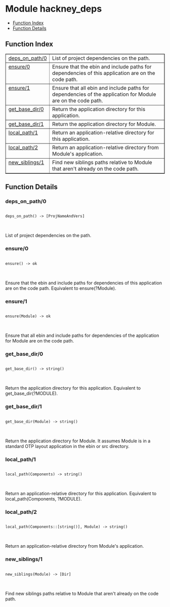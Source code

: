 

# Module hackney_deps #
* [Function Index](#index)
* [Function Details](#functions)


<a name="index"></a>

## Function Index ##


<table width="100%" border="1" cellspacing="0" cellpadding="2" summary="function index"><tr><td valign="top"><a href="#deps_on_path-0">deps_on_path/0</a></td><td>List of project dependencies on the path.</td></tr><tr><td valign="top"><a href="#ensure-0">ensure/0</a></td><td>Ensure that the ebin and include paths for dependencies of
this application are on the code path.</td></tr><tr><td valign="top"><a href="#ensure-1">ensure/1</a></td><td>Ensure that all ebin and include paths for dependencies
of the application for Module are on the code path.</td></tr><tr><td valign="top"><a href="#get_base_dir-0">get_base_dir/0</a></td><td>Return the application directory for this application.</td></tr><tr><td valign="top"><a href="#get_base_dir-1">get_base_dir/1</a></td><td>Return the application directory for Module.</td></tr><tr><td valign="top"><a href="#local_path-1">local_path/1</a></td><td>Return an application-relative directory for this application.</td></tr><tr><td valign="top"><a href="#local_path-2">local_path/2</a></td><td>Return an application-relative directory from Module's application.</td></tr><tr><td valign="top"><a href="#new_siblings-1">new_siblings/1</a></td><td>Find new siblings paths relative to Module that aren't already on the
code path.</td></tr></table>


<a name="functions"></a>

## Function Details ##

<a name="deps_on_path-0"></a>

### deps_on_path/0 ###


<pre><code>
deps_on_path() -&gt; [ProjNameAndVers]
</code></pre>
<br />

List of project dependencies on the path.
<a name="ensure-0"></a>

### ensure/0 ###


<pre><code>
ensure() -&gt; ok
</code></pre>
<br />

Ensure that the ebin and include paths for dependencies of
this application are on the code path. Equivalent to
ensure(?Module).
<a name="ensure-1"></a>

### ensure/1 ###


<pre><code>
ensure(Module) -&gt; ok
</code></pre>
<br />

Ensure that all ebin and include paths for dependencies
of the application for Module are on the code path.
<a name="get_base_dir-0"></a>

### get_base_dir/0 ###


<pre><code>
get_base_dir() -&gt; string()
</code></pre>
<br />

Return the application directory for this application. Equivalent to
get_base_dir(?MODULE).
<a name="get_base_dir-1"></a>

### get_base_dir/1 ###


<pre><code>
get_base_dir(Module) -&gt; string()
</code></pre>
<br />

Return the application directory for Module. It assumes Module is in
a standard OTP layout application in the ebin or src directory.
<a name="local_path-1"></a>

### local_path/1 ###


<pre><code>
local_path(Components) -&gt; string()
</code></pre>
<br />

Return an application-relative directory for this application.
Equivalent to local_path(Components, ?MODULE).
<a name="local_path-2"></a>

### local_path/2 ###


<pre><code>
local_path(Components::[string()], Module) -&gt; string()
</code></pre>
<br />

Return an application-relative directory from Module's application.
<a name="new_siblings-1"></a>

### new_siblings/1 ###


<pre><code>
new_siblings(Module) -&gt; [Dir]
</code></pre>
<br />

Find new siblings paths relative to Module that aren't already on the
code path.
